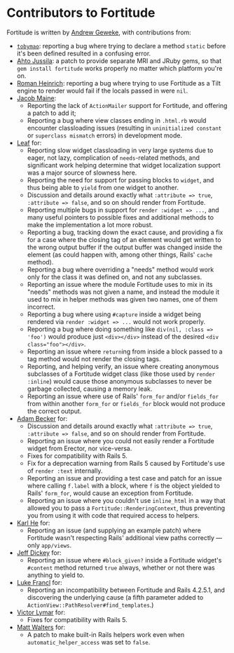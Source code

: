 # Contributors to Fortitude

Fortitude is written by [Andrew Geweke](https://github.com/ageweke), with contributions from:

* [`tobymao`](https://github.com/tobymao): reporting a bug where trying to declare a method `static` before it's been
  defined resulted in a confusing error.
* [Ahto Jussila](https://github.com/ahto): a patch to provide separate MRI and JRuby gems, so that
  `gem install fortitude` works properly no matter which platform you're on.
* [Roman Heinrich](https://github.com/mindreframer): reporting a bug where trying to use Fortitude as a Tilt
  engine to render would fail if the locals passed in were `nil`.
* [Jacob Maine](https://github.com/mainej):
  * Reporting the lack of `ActionMailer` support for Fortitude, and offering a patch to add it;
  * Reporting a bug where view classes ending in `.html.rb` would encounter classloading issues
    (resulting in `uninitialized constant` or `superclass mismatch` errors) in development mode.
* [Leaf](https://github.com/leafo) for:
  * Reporting slow widget classloading in very large systems due to eager, not lazy, complication of `needs`-related
    methods, and significant work helping determine that widget localization support was a major source of slowness
    here.
  * Reporting the need for support for passing blocks to `widget`, and thus being able to `yield` from one widget
    to another.
  * Discussion and details around exactly what `:attribute => true`, `:attribute => false`, and so on should render
    from Fortitude.
  * Reporting multiple bugs in support for `render :widget => ...`, and many useful pointers to possible fixes and
    additional methods to make the implementation a lot more robust.
  * Reporting a bug, tracking down the exact cause, and providing a fix for a case where the closing tag of an element
    would get written to the wrong output buffer if the output buffer was changed inside the element (as could happen
    with, among other things, Rails' `cache` method).
  * Reporting a bug where overriding a "needs" method would work only for the class it was defined on, and not any
    subclasses.
  * Reporting an issue where the module Fortitude uses to mix in its "needs" methods was not given a name, and instead
    the module it used to mix in helper methods was given two names, one of them incorrect.
  * Reporting a bug where using `#capture` inside a widget being rendered via `render :widget => ...` would not work
    properly.
  * Reporting a bug where doing something like `div(nil, :class => 'foo')` would produce just `<div></div>` instead of
    the desired `<div class="foo"></div>`.
  * Reporting an issue where `return`ing from inside a block passed to a tag method would not render the closing tags.
  * Reporting, and helping verify, an issue where creating anonymous subclasses of a Fortitude widget class (like
    those used by `render :inline`) would cause those anonymous subclasses to never be garbage collected, causing
    a memory leak.
  * Reporting an issue where use of Rails' `form_for` and/or `fields_for` from within another `form_for` or
    `fields_for` block would not produce the correct output.
* [Adam Becker](https://github.com/ajb) for:
  * Discussion and details around exactly what `:attribute => true`, `:attribute => false`, and so on should render
    from Fortitude.
  * Reporting an issue where you could not easily render a Fortitude widget from Erector, nor vice-versa.
  * Fixes for compatibility with Rails 5.
  * Fix for a deprecation warning from Rails 5 caused by Fortitude's use of `render :text` internally.
  * Reporting an issue and providing a test case and patch for an issue where calling `f.label` with a block, where
    `f` is the object yielded to Rails' `form_for`, would cause an exception from Fortitude.
  * Reporting an issue where you couldn't use `inline_html` in a way that allowed you to pass a
    `Fortitude::RenderingContext`, thus preventing you from using it with code that required access to helpers.
* [Karl He](https://github.com/karlhe) for:
  * Reporting an issue (and supplying an example patch) where Fortitude wasn't respecting Rails' additional view
    paths correctly &mdash; only `app/views`.
* [Jeff Dickey](https://github.com/jdickey) for:
  * Reporting an issue where `#block_given?` inside a Fortitude widget's `#content` method returned `true` always,
    whether or not there was anything to yield to.
* [Luke Francl](https://github.com/look) for:
  * Reporting an incompatibility between Fortitude and Rails 4.2.5.1, and discovering the underlying cause (a fifth
    parameter added to `ActionView::PathResolver#find_templates`.)
* [Victor Lymar](https://github.com/vlymar) for:
  * Fixes for compatibility with Rails 5.
* [Matt Walters](https://github.com/mattwalters) for:
  * A patch to make built-in Rails helpers work even when `automatic_helper_access` was set to `false`.
